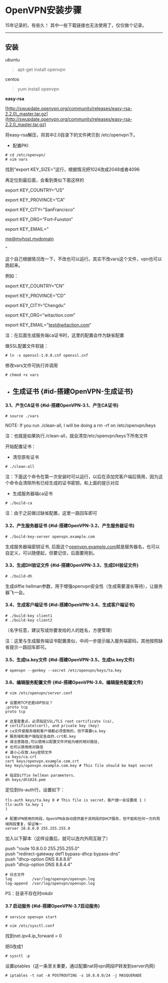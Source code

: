 # OpenVPN安装步骤

15年记录的，有些久！ 其中一些下载链接也无法使用了，仅仅做个记录。

---

## 安装

ubuntu

> apt-get install openvpn

centos

> yum install openvpn

**easy-rsa**



[http://swupdate.openvpn.org/community/releases/easy-rsa-2.2.0\_master.tar.gz](http://swupdate.openvpn.org/community/releases/easy-rsa-2.2.0_master.tar.gz)

将easy-rsa解压，将其中2.0目录下的文件拷贝到 /etc/openvpn下。

* 配置PKI

```
# cd /etc/openvpn/
# vim vars
```

找到“export KEY\_SIZE=”这行，根据情况把1024改成2048或者4096

再定位到最后面，会看到类似下面这样的

export KEY\_COUNTRY=”US”

export KEY\_PROVINCE=”CA”

export KEY\_CITY=”SanFrancisco”

export KEY\_ORG=”Fort-Funston”

export KEY\_EMAIL=”

[me@myhost.mydomain](mailto:me%40myhost.mydomain)

“

这个自己根据情况改一下，不改也可以运行。其实不改vars这个文件，vpn也可以跑起来。

例如：

export KEY\_COUNTRY=”CN”

export KEY\_PROVINCE=”CD”

export KEY\_CITY=”Chengdu”

export KEY\_ORG=”witaction.com”

export KEY\_EMAIL=”test@witaction.com“

注：在后面生成服务端ca证书时，这里的配置会作为缺省配置

做SSL配置文件软链：

```
# ln -s openssl-1.0.0.cnf openssl.cnf
```

修改vars文件可执行并调用

```
# chmod +x vars
```

* ## 生成证书 {#id-搭建OpenVPN-生成证书}

#### 3.1、产生CA证书 {#id-搭建OpenVPN-3.1、产生CA证书}

```
# source ./vars
```

NOTE: If you run ./clean-all, I will be doing a rm -rf on /etc/openvpn/keys

注：也就是如果执行./clean-all，就会清空/etc/openvpn/keys下所有文件

开始配置证书：

* 清空原有证书

```
# ./clean-all
```

注：下面这个命令在第一次安装时可以运行，以后在添加完客户端后慎用，因为这个命令会清除所有已经生成的证书密钥，和上面的提示对应

* 生成服务器端ca证书

```
# ./build-ca
```

注：由于之前做过缺省配置，这里一路回车即可

#### 3.2、产生服务器证书 {#id-搭建OpenVPN-3.2、产生服务器证书}

```
# ./build-key-server openvpn.example.com
```

生成服务器端密钥证书, 后面这个[openvpn.example.com](http://openvpn.example.com/)就是服务器名，也可以自定义，可以随便起，但要记住，后面要用到。

#### 3.3、生成DH验证文件 {#id-搭建OpenVPN-3.3、生成DH验证文件}

```
# ./build-dh
```

生成diffie hellman参数，用于增强openvpn安全性（生成需要漫长等待），让服务器飞一会。

#### 3.4、生成客户端证书 {#id-搭建OpenVPN-3.4、生成客户端证书}

```
# ./build-key client1
# ./build-key client2
```

（名字任意，建议写成你要发给的人的姓名，方便管理）

注：这里与生成服务端证书配置类似，中间一步提示输入服务端密码，其他按照缺省提示一路回车即可。

#### 3.5、生成ta.key文件 {#id-搭建OpenVPN-3.5、生成ta.key文件}

```
# openvpn --genkey --secret /etc/openvpn/keys/ta.key
```

  


#### 3.6、编辑服务配置文件 {#id-搭建OpenVPN-3.6、编辑服务配置文件}

```
# vim /etc/openvpn/server.conf
```

```
# 设置用TCP还是UDP协议？
;proto tcp
proto tcp
```



```
# 这里是重点，必须指定SSL/TLS root certificate (ca),
# certificate(cert), and private key (key)
# ca文件是服务端和客户端都必须使用的，但不需要ca.key
# 服务端和客户端指定各自的.crt和.key
# 请注意路径,可以使用以配置文件开始为根的相对路径,
# 也可以使用绝对路径
# 请小心存放.key密钥文件
ca keys/ca.crt
cert keys/openvpn.example.com.crt
key keys/openvpn.example.com.key # This file should be kept secret
```



```
# 指定Diffie hellman parameters.
dh keys/dh1024.pem
```





定位到tls-auth行，设置如下：

```
tls-auth keys/ta.key 0 # This file is secret，客户諯一会设置成 1 (
tls-auth ta.key 1
)
```



```
# 配置VPN使用的网段，OpenVPN会自动提供基于该网段的DHCP服务，但不能和任何一方的局域网段重复，保证唯一
server 10.8.0.0 255.255.255.0
```



加入以下脚本（这样设置后，就可以连内外网互联了）

push "route 10.8.0.0 255.255.255.0"  
push "redirect-gateway def1 bypass-dhcp bypass-dns"  
push "dhcp-option DNS 8.8.8.8"  
push "dhcp-option DNS 8.8.4.4"



```
# 日志文件
log         /var/log/openvpn/openvpn.log
log-append  /var/log/openvpn/openvpn.log
```

PS：目录不存在时mkdir

#### 3.7 启动服务 {#id-搭建OpenVPN-3.7启动服务}

```
# service openvpn start
```



```
# vim /etc/sysctl.conf
```

找到net.ipv4.ip\_forward = 0

把0改成1

```
# sysctl -p
```



设置iptables（这一条至关重要，通过配置nat将vpn网段IP转发到server内网）

```
# iptables -t nat -A POSTROUTING -s 10.8.0.0/24 -j MASQUERADE
```



